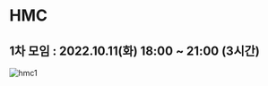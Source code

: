 # HMC
## 1차 모임 : 2022.10.11(화) 18:00 ~ 21:00 (3시간)

![hmc1](https://user-images.githubusercontent.com/80819675/195215045-d7eca538-0b04-431a-b9af-ed7f442fb252.jpg)
